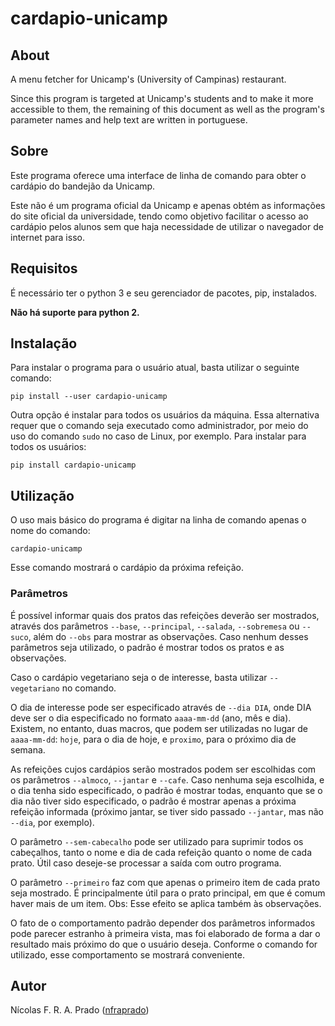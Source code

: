 # cardapio-unicamp

## About

A menu fetcher for Unicamp's (University of Campinas) restaurant. 

Since this program is targeted at Unicamp's students and to make it more
accessible to them, the remaining of this document as well as the program's
parameter names and help text are written in portuguese.

## Sobre

Este programa oferece uma interface de linha de comando para obter o cardápio
do bandejão da Unicamp. 

Este não é um programa oficial da Unicamp e apenas obtém as informações do site
oficial da universidade, tendo como objetivo facilitar o acesso ao cardápio
pelos alunos sem que haja necessidade de utilizar o navegador de internet para
isso.

## Requisitos

É necessário ter o python 3 e seu gerenciador de pacotes, pip, instalados.

**Não há suporte para python 2.**

## Instalação

Para instalar o programa para o usuário atual, basta utilizar o seguinte
comando:

`pip install --user cardapio-unicamp`

Outra opção é instalar para todos os usuários da máquina.
Essa alternativa requer que o comando seja executado como administrador, por
meio do uso do comando `sudo` no caso de Linux, por exemplo.
Para instalar para todos os usuários:

`pip install cardapio-unicamp`

## Utilização

O uso mais básico do programa é digitar na linha de comando apenas o nome do
comando:

`cardapio-unicamp`

Esse comando mostrará o cardápio da próxima refeição.

### Parâmetros

É possível informar quais dos pratos das refeições deverão ser mostrados,
através dos parâmetros `--base`, `--principal`, `--salada`, `--sobremesa` ou
`--suco`, além do `--obs` para mostrar as observações.
Caso nenhum desses parâmetros seja utilizado, o padrão é mostrar todos os
pratos e as observações.

Caso o cardápio vegetariano seja o de interesse, basta utilizar `--vegetariano`
no comando.

O dia de interesse pode ser especificado através de `--dia DIA`, onde DIA deve
ser o dia especificado no formato `aaaa-mm-dd` (ano, mês e dia).
Existem, no entanto, duas macros, que podem ser utilizadas no lugar de
`aaaa-mm-dd`: `hoje`, para o dia de hoje, e `proximo`, para o próximo dia de
semana.

As refeições cujos cardápios serão mostrados podem ser escolhidas com os
parâmetros `--almoco`, `--jantar` e `--cafe`.
Caso nenhuma seja escolhida, e o dia tenha sido especificado, o padrão é
mostrar todas, enquanto que se o dia não tiver sido especificado, o padrão é
mostrar apenas a próxima refeição informada (próximo jantar, se tiver sido
passado `--jantar`, mas não `--dia`, por exemplo).

O parâmetro `--sem-cabecalho` pode ser utilizado para suprimir todos os
cabeçalhos, tanto o nome e dia de cada refeição quanto o nome de cada prato.
Útil caso deseje-se processar a saída com outro programa.

O parâmetro `--primeiro` faz com que apenas o primeiro item de cada prato seja
mostrado.
É principalmente útil para o prato principal, em que é comum haver mais de um
item.
Obs: Esse efeito se aplica também às observações.

O fato de o comportamento padrão depender dos parâmetros informados pode
parecer estranho à primeira vista, mas foi elaborado de forma a dar o resultado
mais próximo do que o usuário deseja.
Conforme o comando for utilizado, esse comportamento se mostrará conveniente.

## Autor

Nícolas F. R. A. Prado ([nfraprado](https://gitlab.com/nfraprado))
